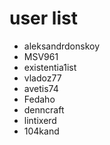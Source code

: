 # user list
* aleksandrdonskoy
* MSV961
* existentia1ist
* vladoz77
* avetis74
* Fedaho
* denncraft
* lintixerd
* 104kand
